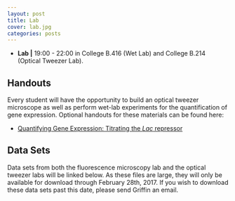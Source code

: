 ```yaml
---
layout: post
title: Lab
cover: lab.jpg
categories: posts
---
```


- **Lab \|** 19:00 - 22:00 in College B.416 (Wet Lab) and College B.214 (Optical Tweezer Lab).

## Handouts
Every student will have the opportunity to build an optical tweezer microscope as well as perform wet-lab experiments for the quantification of gene expression. Optional handouts for these materials can be found here:

* [Quantifying Gene Expression: Titrating the *Lac* repressor](http://bi1x.caltech.edu/2016/handouts/laci_titration.pdf)

## Data Sets
Data sets from both the fluorescence microscopy lab and the optical tweezer labs will be linked below. As these files are large, they will only be available for download through February 28th, 2017. If you wish to download these data sets past this date, please send Griffin an email.
